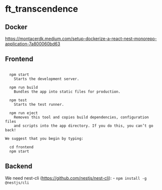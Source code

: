 # ft_transcendence

## Docker

https://montacerdk.medium.com/setup-dockerize-a-react-nest-monorepo-application-7a800060bd63

## Frontend

```

  npm start
    Starts the development server.

  npm run build
    Bundles the app into static files for production.

  npm test
    Starts the test runner.

  npm run eject
    Removes this tool and copies build dependencies, configuration files
    and scripts into the app directory. If you do this, you can’t go back!

We suggest that you begin by typing:

  cd frontend
  npm start

```


## Backend

We need nest-cli (https://github.com/nestjs/nest-cli):
    -   `npm install -g @nestjs/cli`


